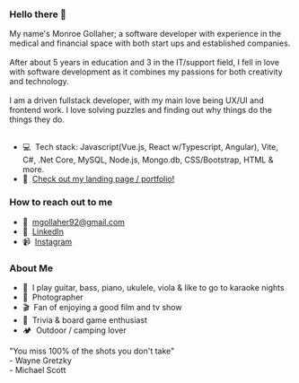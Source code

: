 ### Hello there 👋
My name's Monroe Gollaher; a software developer with experience in the medical and financial space with both start ups and established companies.<br><br>
After about 5 years in education and 3 in the IT/support field, I fell in love with software development as it combines my passions for both creativity and technology.<br><br>
I am a driven fullstack developer, with my main love being UX/UI and frontend work. I love solving puzzles and finding out why things do the things they do.<br><br>

- 💻 &nbsp;Tech stack: Javascript(Vue.js, React w/Typescript, Angular), Vite, C#, .Net Core, MySQL, Node.js, Mongo.db, CSS/Bootstrap, HTML & more.
- 💼 &nbsp;<a href="https://monroegollaher.github.io/Portfolio/">Check out my landing page / portfolio!</a>

### How to reach out to me
- 📩 &nbsp;mgollaher92@gmail.com
- 💼 &nbsp;<a href="https://www.linkedin.com/in/monroe-gollaher/">LinkedIn</a>
- 📹 &nbsp;<a href="https://www.instagram.com/thisismonroe">Instagram</a>

### About Me
 - 🎵 &nbsp;I play guitar, bass, piano, ukulele, viola & like to go to karaoke nights
 - 📸 &nbsp;Photographer
 - 🎬 &nbsp;Fan of enjoying a good film and tv show
 - 🎲 &nbsp;Trivia & board game enthusiast 
 - 🏕 &nbsp;Outdoor / camping lover
 
 "You miss 100% of the shots you don't take" <br>- Wayne Gretzky <br>- Michael Scott

<!--
**MonroeGollaher/MonroeGollaher** is a ✨ _special_ ✨ repository because its `README.md` (this file) appears on your GitHub profile.

Here are some ideas to get you started:

- 🔭 I’m currently working on ...
- 🌱 I’m currently learning ...
- 👯 I’m looking to collaborate on ...
- 🤔 I’m looking for help with ...
- 💬 Ask me about ...
- 📫 How to reach me: ...
- 😄 Pronouns: ...
- ⚡ Fun fact: ...
-->
